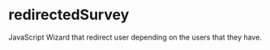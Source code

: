 redirectedSurvey
================

JavaScript Wizard that redirect user depending on the users that they have.
